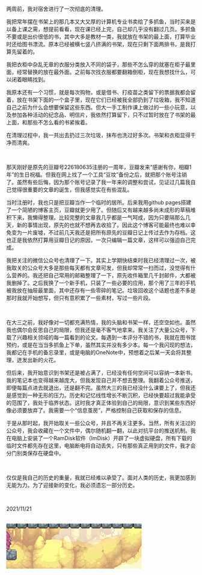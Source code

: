 两周前，我对宿舍进行了一次彻底的清理。

我把常年摆在书架上的那几本又大又厚的计算机专业书卖给了多抓鱼，当时买来是以备上课之需，想提前看看，现在课已经上完，自己却几乎没有翻过几页。多抓鱼不要或是出价很低的书，其中大多是教材一类，我就放在书架的最上面，打算毕业时还给图书漂流。原本已经被横七竖八挤满的书架，现在只剩下面两排书，是我打算先留着的。

我把衣柜中杂乱无章的衣服分类放入不同的袋子，那些不怎么穿的就塞在柜子最里面，经常替换的放在最外面。之前每次找衣服都要翻箱倒柜，现在我想找什么，可以闭着眼睛找到。

我原本还有一个习惯，就是每次购物，或是借书、打疫苗之类留下的票据我都会留着，放在书架下面的一个盒子里，现在它们已经被我全部扔到了垃圾箱，我不知道自己之前为什么会想要保留这些东西。但大一手工制作课上做过的一些小玩意，以及参加各种活动的纪念品、明信片，我依然打算留下，只不过暂时放在了书架的最上面，和那些不怎么看的书紧挨着。

在清理过程中，我一共出去扔过三次垃圾，抹布也洗过好多次。书架和衣柜显得干净而清爽。

<br>

那天刚好是原先的豆瓣号226180635注册的一周年，豆瓣发来“感谢有你，相瓣1年”的生日祝福。但我在网上找了一个工具“豆坟”备份之后，就把那个账号注销了。虽然有些后悔，因为那个账号记录了我一年来的调整和尝试，见证过几篇我自己觉得很重要的文章的诞生，但我感觉实在有些混乱。

当时注册时，我也只是把豆瓣当作一个临时的居所。后来我用github pages搭建了一个简陋的博客主页，豆瓣就更少用了。但随后又有越来越多尚未成形的草稿堆积下来，我懒得整理。比较完整的文章我几乎都是一气呵成，因为只要隔那么几天，新的事情出现，原先的也就不想再去收拾了。因此这个博客可能最终也难以幸免变为一片废墟，不过前几天我还是把所有原先的豆瓣日记上传过去作为存档。这也正是我依然打算用豆瓣日记的原因，一次只编辑一篇文章，这样可以强迫自己完成。

我把关注的微信公众号也清理了一下。其实上学期快结束时我已经清理过一次，被我取关的公众号大多是那些每天都有文章可发，但我却常常一扫而过，没觉得有什么营养的。我还把自己常用的邮箱整理了一下，原先收件箱里几千封邮件，大都被我删掉了。之后我换了一个新手机，只装了一些必要的应用，那个用了三年的手机被我放在抽屉最里面，其中还存有一些零碎的笔记。垃圾回收这个话题也差不多是那时我就开始想写，但只有意积累了一些素材，写过一些片段。

<br>

在大三之前，我好像对一切都充满热情，我的头脑和书架一样，还空空如也。虽然我也偶尔会反思自己的局限，但我还是毫不客气地拿来。我关注了大量公众号，下载了兴趣相关领域的每一篇看到的论文。每遇到一本评分不错的书，我就在图书馆预约，或是在当当多抓鱼上下单，虽然其实并没有多少本。每一个我闪现的想法，我都记在手机的备忘录里，或是电脑的OneNote中，预想着之后某一天会将其整理，迸发出新的火花。

但后来，我开始意识到书架还是被占满了，已经没有任何空间可以容纳一本新书。我的笔记本也变得越来越庞大，但我发现自己并不想去整理。我翻着公众号推送，即便每篇点进去就退出，还是翻不完。虽然大三的我已经没什么课要上了，但我还是感觉到一种无形的压力。历史和记忆线性增长不断沉积，已经快要超过我能承受的范围了，我处于临界状态。这时我才真正体验到自己的局限，意识到某些东西好像必须要放弃了。我需要一个“信息茧房”，严格控制自己获取和保存的信息。

于是从那时起，我开始取关一些公众号，并且不再关注更多。当然，所有关注过的公众号，我会收藏在一个文件中，偶尔随机翻一翻，以此对抗平台的推送机制。我在电脑上安装了一个RamDisk软件（ImDisk）开辟了一块虚拟硬盘，所有下载的临时文件都先存在这里，电脑断电将自动丢失，只有那些真正用到的文件，我才会分门别类保存在硬盘中。

<br>

仅仅是我自己的历史的重量，我就已经难以承受了。面对人类的历史，我更加感到无能为力。为了迎接新的变化，我必须遗忘一部分历史。

<br>

2021/11/21

<br>

<img src="assets/douban_archive_2/cache.gif">
